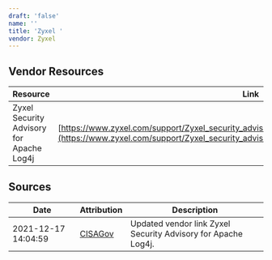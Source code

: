 ```yaml
---
draft: 'false'
name: ''
title: 'Zyxel '
vendor: Zyxel
---
```


## Vendor Resources
| Resource | Link |
| --- | --- |
| Zyxel Security Advisory for Apache Log4j | [https://www.zyxel.com/support/Zyxel_security_advisory_for_Apache_Log4j_RCE_vulnerability.shtml](https://www.zyxel.com/support/Zyxel_security_advisory_for_Apache_Log4j_RCE_vulnerability.shtml) |



## Sources
| Date | Attribution | Description |
| --- | --- | --- |
| 2021-12-17 14:04:59 | [CISAGov](https://raw.githubusercontent.com/cisagov/log4j-affected-db/develop/README.md) | Updated vendor link Zyxel Security Advisory for Apache Log4j.  |
